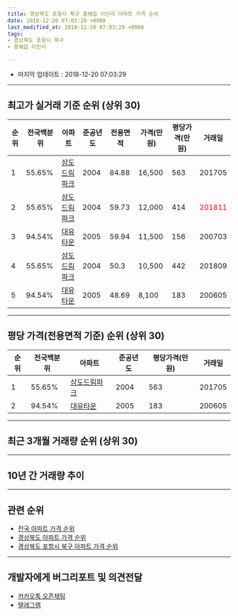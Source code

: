 ```yaml
---
title: 경상북도 포항시 북구 흥해읍 이인리 아파트 가격 순위
date: 2018-12-20 07:03:29 +0900
last_modified_at: 2018-12-20 07:03:29 +0900
tags:
- 경상북도 포항시 북구
- 흥해읍 이인리

---
```


* 마지막 업데이트 : 2018-12-20 07:03:29

---

## 최고가 실거래 기준 순위 (상위 30)


|순위|전국백분위|아파트|준공년도|전용면적|가격(만원)|평당가격(만원)|거래일|
|---|---|---|---|---|---|---|---|
|1|55.65%|[삼도드림파크](https://search.naver.com/search.naver?query=%EA%B2%BD%EC%83%81%EB%B6%81%EB%8F%84+%ED%8F%AC%ED%95%AD%EC%8B%9C+%EB%B6%81%EA%B5%AC+%ED%9D%A5%ED%95%B4%EC%9D%8D+%EC%9D%B4%EC%9D%B8%EB%A6%AC+%EC%82%BC%EB%8F%84%EB%93%9C%EB%A6%BC%ED%8C%8C%ED%81%AC)|2004|84.88|16,500|563|201705|
|2|55.65%|[삼도드림파크](https://search.naver.com/search.naver?query=%EA%B2%BD%EC%83%81%EB%B6%81%EB%8F%84+%ED%8F%AC%ED%95%AD%EC%8B%9C+%EB%B6%81%EA%B5%AC+%ED%9D%A5%ED%95%B4%EC%9D%8D+%EC%9D%B4%EC%9D%B8%EB%A6%AC+%EC%82%BC%EB%8F%84%EB%93%9C%EB%A6%BC%ED%8C%8C%ED%81%AC)|2004|59.73|12,000|414|<span style="color:red">201811</span>|
|3|94.54%|[대유타운](https://search.naver.com/search.naver?query=%EA%B2%BD%EC%83%81%EB%B6%81%EB%8F%84+%ED%8F%AC%ED%95%AD%EC%8B%9C+%EB%B6%81%EA%B5%AC+%ED%9D%A5%ED%95%B4%EC%9D%8D+%EC%9D%B4%EC%9D%B8%EB%A6%AC+%EB%8C%80%EC%9C%A0%ED%83%80%EC%9A%B4)|2005|59.94|11,500|156|200703|
|4|55.65%|[삼도드림파크](https://search.naver.com/search.naver?query=%EA%B2%BD%EC%83%81%EB%B6%81%EB%8F%84+%ED%8F%AC%ED%95%AD%EC%8B%9C+%EB%B6%81%EA%B5%AC+%ED%9D%A5%ED%95%B4%EC%9D%8D+%EC%9D%B4%EC%9D%B8%EB%A6%AC+%EC%82%BC%EB%8F%84%EB%93%9C%EB%A6%BC%ED%8C%8C%ED%81%AC)|2004|50.3|10,500|442|201809|
|5|94.54%|[대유타운](https://search.naver.com/search.naver?query=%EA%B2%BD%EC%83%81%EB%B6%81%EB%8F%84+%ED%8F%AC%ED%95%AD%EC%8B%9C+%EB%B6%81%EA%B5%AC+%ED%9D%A5%ED%95%B4%EC%9D%8D+%EC%9D%B4%EC%9D%B8%EB%A6%AC+%EB%8C%80%EC%9C%A0%ED%83%80%EC%9A%B4)|2005|48.69|8,100|183|200605|


---

## 평당 가격(전용면적 기준) 순위 (상위 30)


|순위|전국백분위|아파트|준공년도|평당가격(만원)|거래일|
|---|---|---|---|---|---|
|1|55.65%|[삼도드림파크](https://search.naver.com/search.naver?query=%EA%B2%BD%EC%83%81%EB%B6%81%EB%8F%84+%ED%8F%AC%ED%95%AD%EC%8B%9C+%EB%B6%81%EA%B5%AC+%ED%9D%A5%ED%95%B4%EC%9D%8D+%EC%9D%B4%EC%9D%B8%EB%A6%AC+%EC%82%BC%EB%8F%84%EB%93%9C%EB%A6%BC%ED%8C%8C%ED%81%AC)|2004|563|201705|
|2|94.54%|[대유타운](https://search.naver.com/search.naver?query=%EA%B2%BD%EC%83%81%EB%B6%81%EB%8F%84+%ED%8F%AC%ED%95%AD%EC%8B%9C+%EB%B6%81%EA%B5%AC+%ED%9D%A5%ED%95%B4%EC%9D%8D+%EC%9D%B4%EC%9D%B8%EB%A6%AC+%EB%8C%80%EC%9C%A0%ED%83%80%EC%9A%B4)|2005|183|200605|


---

## 최근 3개월 거래량 순위 (상위 30)


<div style="width:100%;">
    <canvas id="deal_count_ranking" height="250"></canvas>
</div>


<script>
new Chart(document.getElementById("deal_count_ranking"), {
    type: 'horizontalBar',
    data: {
        labels: ['대유타운', '삼도드림파크'],
        datasets: [{
            label: '실거래 수',
            data: [2, 2],
            borderColor: "rgba(255, 0, 128, 1)",
            backgroundColor: "rgba(255, 0, 128, 0.5)",
            fill: false,
        }]
    },
    options: {
        responsive: true,
        title: {
            display: true,
            text: '최근 3개월 거래량 순위'
        },
        tooltips: {
            mode: 'index',
            intersect: false,
            callbacks: {
                title: function(tooltipItems, data) {
                    return "실거래 수:";
                },
                label: function(tooltipItem, data) {
                    return data.labels[tooltipItem.index] + ": " + tooltipItem.xLabel;
                }
            }
        },
        hover: {
            mode: 'nearest',
            intersect: true
        },
        scales: {
            xAxes: [{
                display: true,
                scaleLabel: {
                    display: true,
                    labelString: '실거래 수'
                },
                ticks: {
                    suggestedMin: 0,
                }
            }],
            yAxes: [{
                display: true,
                ticks: {
                    autoSkip: false,
                    callback: function(value, index, values) {
                        if (value.length > 15)
                            return value.substr(0, 13) + "...";
                        else
                            return value;
                    }
                },
                scaleLabel: {
                    display: false,
                }
            }]
        }
    }
});

</script>


---

## 10년 간 거래량 추이


<div style="width:100%;">
    <canvas id="deal_progress" height="250"></canvas>
</div>

<script>
new Chart(document.getElementById("deal_progress"), {
    type: 'line',
    data: {
        labels: ['200812','200901','200902','200903','200904','200905','200906','200907','200908','200909','200910','200911','200912','201001','201002','201003','201004','201005','201006','201007','201008','201009','201010','201011','201012','201101','201102','201103','201104','201105','201106','201107','201108','201109','201110','201111','201112','201201','201202','201203','201204','201205','201206','201207','201208','201209','201210','201211','201212','201301','201302','201303','201304','201305','201306','201307','201308','201309','201310','201311','201312','201401','201402','201403','201404','201405','201406','201407','201408','201409','201410','201411','201412','201501','201502','201503','201504','201505','201506','201507','201508','201509','201510','201511','201512','201601','201602','201603','201604','201605','201606','201607','201608','201609','201610','201611','201612','201701','201702','201703','201704','201705','201706','201707','201708','201709','201710','201711','201712','201801','201802','201803','201804','201805','201806','201807','201808','201809','201810','201811','201812'],
        datasets: [{
            label: '실거래 수',
            pointRadius: 1,
            data: [1, 2, 2, 1, 4, 1, 2, 3, 3, 8, 4, 5, 1, 3, 3, 4, 2, 5, 2, 4, 4, 3, 6, 9, 3, 6, 3, 8, 12, 11, 20, 10, 9, 8, 4, 10, 8, 4, 6, 14, 8, 9, 4, 3, 3, 6, 7, 7, 10, 3, 10, 6, 10, 11, 6, 6, 8, 6, 7, 7, 7, 7, 5, 7, 7, 12, 5, 3, 12, 11, 16, 6, 4, 2, 7, 5, 7, 3, 2, 6, 8, 3, 3, 6, 2, 0, 2, 9, 5, 2, 3, 3, 0, 1, 8, 5, 4, 3, 10, 11, 7, 5, 9, 8, 6, 3, 3, 4, 4, 4, 0, 1, 7, 1, 3, 3, 3, 3, 1, 2, 1],
            borderColor: "rgba(255, 201, 14, 1)",
            backgroundColor: "rgba(255, 201, 14, 0.5)",
            fill: true,
        }]
    },
    options: {
        responsive: true,
        title: {
            display: true,
            text: '10년간 거래량 추이'
        },
        tooltips: {
            mode: 'index',
            intersect: false,
        },
        hover: {
            mode: 'nearest',
            intersect: true
        },
        scales: {
            xAxes: [{
                display: true,
                scaleLabel: {
                    display: true,
                    labelString: '년/월'
                }
            }],
            yAxes: [{
                display: true,
                ticks: {
                    suggestedMin: 0,
                },
                scaleLabel: {
                    display: true,
                    labelString: '실거래 수'
                }
            }]
        }
    }
});

</script>


---

## 관련 순위

- [전국 아파트 가격 순위](https://inasie.github.io/apt-ranking/전국)
- [경상북도 아파트 가격 순위](https://inasie.github.io/apt-ranking/경상북도)
- [경상북도 포항시 북구 아파트 가격 순위](https://inasie.github.io/apt-ranking/경상북도-포항시-북구)


---

## 개발자에게 버그리포트 및 의견전달

- [카카오톡 오픈채팅](https://open.kakao.com/o/gLJUAP4)
- [텔레그램](https://t.me/inasie)

